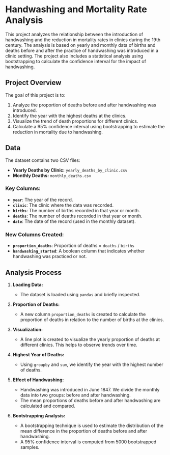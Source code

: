 # Handwashing and Mortality Rate Analysis

This project analyzes the relationship between the introduction of handwashing and the reduction in mortality rates in clinics during the 19th century. The analysis is based on yearly and monthly data of births and deaths before and after the practice of handwashing was introduced in a clinic setting. The project also includes a statistical analysis using bootstrapping to calculate the confidence interval for the impact of handwashing.

## Project Overview

The goal of this project is to:
1. Analyze the proportion of deaths before and after handwashing was introduced.
2. Identify the year with the highest deaths at the clinics.
3. Visualize the trend of death proportions for different clinics.
4. Calculate a 95% confidence interval using bootstrapping to estimate the reduction in mortality due to handwashing.

## Data

The dataset contains two CSV files:
- **Yearly Deaths by Clinic:** `yearly_deaths_by_clinic.csv`
- **Monthly Deaths:** `monthly_deaths.csv`

### Key Columns:
- **`year`**: The year of the record.
- **`clinic`**: The clinic where the data was recorded.
- **`births`**: The number of births recorded in that year or month.
- **`deaths`**: The number of deaths recorded in that year or month.
- **`date`**: The date of the record (used in the monthly dataset).

### New Columns Created:
- **`proportion_deaths`**: Proportion of deaths = `deaths` / `births`
- **`handwashing_started`**: A boolean column that indicates whether handwashing was practiced or not.

## Analysis Process

1. **Loading Data:**
   - The dataset is loaded using `pandas` and briefly inspected.
   
2. **Proportion of Deaths:**
   - A new column `proportion_deaths` is created to calculate the proportion of deaths in relation to the number of births at the clinics.
   
3. **Visualization:**
   - A line plot is created to visualize the yearly proportion of deaths at different clinics. This helps to observe trends over time.

4. **Highest Year of Deaths:**
   - Using `groupby` and `sum`, we identify the year with the highest number of deaths.

5. **Effect of Handwashing:**
   - Handwashing was introduced in June 1847. We divide the monthly data into two groups: before and after handwashing.
   - The mean proportions of deaths before and after handwashing are calculated and compared.

6. **Bootstrapping Analysis:**
   - A bootstrapping technique is used to estimate the distribution of the mean difference in the proportion of deaths before and after handwashing. 
   - A 95% confidence interval is computed from 5000 bootstrapped samples.
